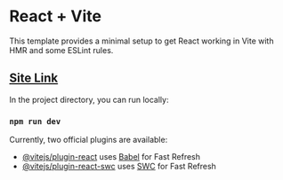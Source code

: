 # React + Vite

This template provides a minimal setup to get React working in Vite with HMR and some ESLint rules.

## [Site Link](https://classy-tulumba-5c7779.netlify.app/)

In the project directory, you can run locally:

### `npm run dev`

Currently, two official plugins are available:

- [@vitejs/plugin-react](https://github.com/vitejs/vite-plugin-react/blob/main/packages/plugin-react/README.md) uses [Babel](https://babeljs.io/) for Fast Refresh
- [@vitejs/plugin-react-swc](https://github.com/vitejs/vite-plugin-react-swc) uses [SWC](https://swc.rs/) for Fast Refresh
